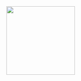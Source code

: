 <img align= "center" height="180em" src="https://github-readme-stats.vercel.app/api/top-langs/?username=frostdev03&layout=compact&langs_count=8"/>
